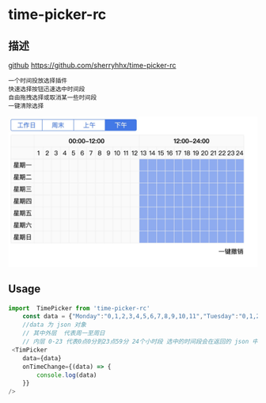 # time-picker-rc

## 描述

[github](https://github.com/sherryhhx/time-picker-rc) https://github.com/sherryhhx/time-picker-rc
```bash
一个时间投放选择插件
快速选择按钮迅速选中时间段
自由拖拽选择或取消某一些时间段
一键清除选择

```
![image](https://github.com/sherryhhx/time-picker-rc/blob/master/src/img/pic.jpg)

## Usage

```js
import  TimePicker from 'time-picker-rc'
    const data = {"Monday":"0,1,2,3,4,5,6,7,8,9,10,11","Tuesday":"0,1,2,3,4,5,6,7,8,9,10,11","Wednesday":"0,1,2,3,4,5,6,7,8,9,10,11","Thursday":"0,1,2,3,4,5,6,7,8,9,10,11","Friday":"0,1,2,3,4,5,6,7,8,9,10,11","Saturday":"0,1,2,3,4,5,6,7,8,9,10,11","Sunday":"0,1,2,3,4,5,6,7,8,9,10,11"}
    //data 为 json 对象
    // 其中外层  代表周一至周日
    // 内层 0-23 代表0点0分到23点59分 24个小时段 选中的时间段会在返回的 json 中
 <TimPicker
    data={data}
    onTimeChange={(data) => {
        console.log(data)
    }}
/>


```
